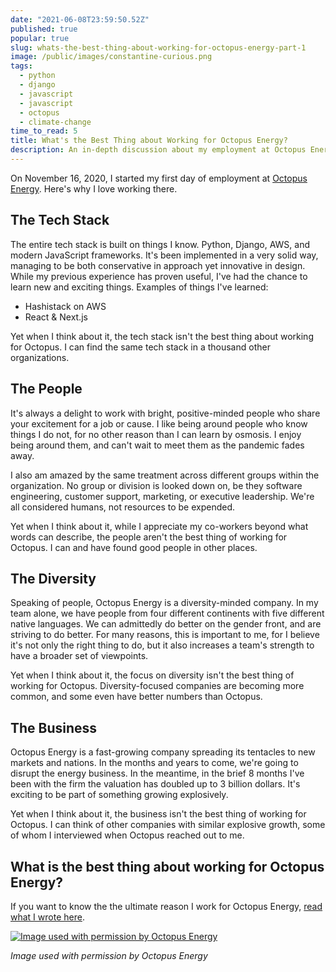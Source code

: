 ```yaml
---
date: "2021-06-08T23:59:50.52Z"
published: true
popular: true
slug: whats-the-best-thing-about-working-for-octopus-energy-part-1
image: /public/images/constantine-curious.png
tags:
  - python
  - django
  - javascript
  - javascript
  - octopus
  - climate-change
time_to_read: 5
title: What's the Best Thing about Working for Octopus Energy?
description: An in-depth discussion about my employment at Octopus Energy.
---
```


On November 16, 2020, I started my first day of employment at [Octopus Energy](https://octopusenergy.com/). Here's why I love working there.

## The Tech Stack

The entire tech stack is built on things I know. Python, Django, AWS, and modern JavaScript frameworks. It's been implemented in a very solid way, managing to be both conservative in approach yet innovative in design. While my previous experience has proven useful, I've had the chance to learn new and exciting things. Examples of things I've learned:

- Hashistack on AWS
- React & Next.js

Yet when I think about it, the tech stack isn't the best thing about working for Octopus. I can find the same tech stack in a thousand other organizations.

## The People

It's always a delight to work with bright, positive-minded people who share your excitement for a job or cause. I like being around people who know things I do not, for no other reason than I can learn by osmosis. I enjoy being around them, and can't wait to meet them as the pandemic fades away.

I also am amazed by the same treatment across different groups within the organization. No group or division is looked down on, be they software engineering, customer support, marketing, or executive leadership. We're all considered humans, not resources to be expended.

Yet when I think about it, while I appreciate my co-workers beyond what words can describe, the people aren't the best thing of working for Octopus. I can and have found good people in other places.

## The Diversity

Speaking of people, Octopus Energy is a diversity-minded company. In my team alone, we have people from four different continents with five different native languages. We can admittedly do better on the gender front, and are striving to do better. For many reasons, this is important to me, for I believe it's not only the right thing to do, but it also increases a team's strength to have a broader set of viewpoints.

Yet when I think about it, the focus on diversity isn't the best thing of working for Octopus. Diversity-focused companies are becoming more common, and some even have better numbers than Octopus.

## The Business

Octopus Energy is a fast-growing company spreading its tentacles to new markets and nations. In the months and years to come, we're going to disrupt the energy business. In the meantime, in the brief 8 months I've been with the firm the valuation has doubled up to 3 billion dollars. It's exciting to be part of something growing explosively.

Yet when I think about it, the business isn't the best thing of working for Octopus. I can think of other companies with similar explosive growth, some of whom I interviewed when Octopus reached out to me.

## What is the best thing about working for Octopus Energy?

If you want to know the the ultimate reason I work for Octopus Energy, [read what I wrote here](https://daniel.feldroy.com/posts/whats-the-ultimate-reason-for-working-at-octopus-energy-part-2).

[![Image used with permission by Octopus Energy](https://f004.backblazeb2.com/file/daniel-feldroy-com/public/images/constantine-curious.png)](https://octopusenergy.com)

_Image used with permission by Octopus Energy_
